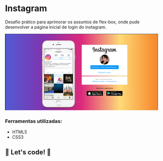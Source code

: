 # Instagram
Desafio prático para aprimorar os assuntos de flex-box, onde pude desenvolver a página inicial de login do instagram. 

![print](./images/img/Captura%20de%20tela%20de%202022-06-21%2020-08-21.png)

### Ferramentas utilizadas:

- HTML5
- CSS3

## 🚀 Let's code! 🚀
